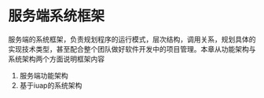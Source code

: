 # 服务端系统框架

服务端的系统框架，负责规划程序的运行模式，层次结构，调用关系，规划具体的实现技术类型，甚至配合整个团队做好软件开发中的项目管理。本章从功能架构与系统架构两个方面说明框架内容

1. 服务端功能架构
2. 基于iuap的系统架构


